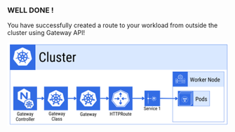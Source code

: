 
<br>

### WELL DONE !

You have successfully created a route to your workload from outside the cluster using Gateway API!

![Gateway API Diagram](assets/gateway-api-scenario-example.png)